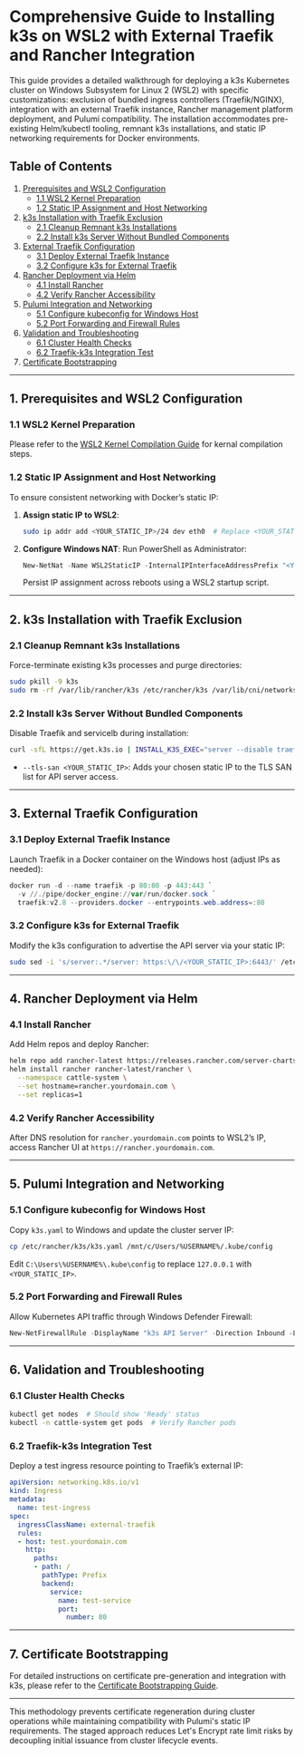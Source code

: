 # Comprehensive Guide to Installing k3s on WSL2 with External Traefik and Rancher Integration

This guide provides a detailed walkthrough for deploying a k3s Kubernetes cluster on Windows Subsystem for Linux 2 (WSL2) with specific customizations: exclusion of bundled ingress controllers (Traefik/NGINX), integration with an external Traefik instance, Rancher management platform deployment, and Pulumi compatibility. The installation accommodates pre-existing Helm/kubectl tooling, remnant k3s installations, and static IP networking requirements for Docker environments.

## Table of Contents
1. [Prerequisites and WSL2 Configuration](#1-prerequisites-and-wsl2-configuration)
   - [1.1 WSL2 Kernel Preparation](#11-wsl2-kernel-preparation)
   - [1.2 Static IP Assignment and Host Networking](#12-static-ip-assignment-and-host-networking)
2. [k3s Installation with Traefik Exclusion](#2-k3s-installation-with-traefik-exclusion)
   - [2.1 Cleanup Remnant k3s Installations](#21-cleanup-remnant-k3s-installations)
   - [2.2 Install k3s Server Without Bundled Components](#22-install-k3s-server-without-bundled-components)
3. [External Traefik Configuration](#3-external-traefik-configuration)
   - [3.1 Deploy External Traefik Instance](#31-deploy-external-traefik-instance)
   - [3.2 Configure k3s for External Traefik](#32-configure-k3s-for-external-traefik)
4. [Rancher Deployment via Helm](#4-rancher-deployment-via-helm)
   - [4.1 Install Rancher](#41-install-rancher)
   - [4.2 Verify Rancher Accessibility](#42-verify-rancher-accessibility)
5. [Pulumi Integration and Networking](#5-pulumi-integration-and-networking)
   - [5.1 Configure kubeconfig for Windows Host](#51-configure-kubeconfig-for-windows-host)
   - [5.2 Port Forwarding and Firewall Rules](#52-port-forwarding-and-firewall-rules)
6. [Validation and Troubleshooting](#6-validation-and-troubleshooting)
   - [6.1 Cluster Health Checks](#61-cluster-health-checks)
   - [6.2 Traefik-k3s Integration Test](#62-traefik-k3s-integration-test)
7. [Certificate Bootstrapping](#7-certificate-bootstrapping)

---

## 1. Prerequisites and WSL2 Configuration

### 1.1 WSL2 Kernel Preparation
Please refer to the [WSL2 Kernel Compilation Guide](/docs/WSL2-Kernel-Guide.md) for kernal compilation steps.

### 1.2 Static IP Assignment and Host Networking
To ensure consistent networking with Docker’s static IP:

1. **Assign static IP to WSL2**:
   ```bash
   sudo ip addr add <YOUR_STATIC_IP>/24 dev eth0  # Replace <YOUR_STATIC_IP> with your chosen IP
   ```
2. **Configure Windows NAT**:
   Run PowerShell as Administrator:
   ```powershell
   New-NetNat -Name WSL2StaticIP -InternalIPInterfaceAddressPrefix "<YOUR_NETWORK_CIDR>"  # e.g., "192.168.80.0/24"
   ```
   Persist IP assignment across reboots using a WSL2 startup script.

---

## 2. k3s Installation with Traefik Exclusion

### 2.1 Cleanup Remnant k3s Installations
Force-terminate existing k3s processes and purge directories:
```bash
sudo pkill -9 k3s
sudo rm -rf /var/lib/rancher/k3s /etc/rancher/k3s /var/lib/cni/networks/k8s-pod-network
```

### 2.2 Install k3s Server Without Bundled Components
Disable Traefik and servicelb during installation:
```bash
curl -sfL https://get.k3s.io | INSTALL_K3S_EXEC="server --disable traefik --disable servicelb --tls-san <YOUR_STATIC_IP>" sh -
```
- `--tls-san <YOUR_STATIC_IP>`: Adds your chosen static IP to the TLS SAN list for API server access.

---

## 3. External Traefik Configuration

### 3.1 Deploy External Traefik Instance
Launch Traefik in a Docker container on the Windows host (adjust IPs as needed):
```powershell
docker run -d --name traefik -p 80:80 -p 443:443 `
  -v //./pipe/docker_engine://var/run/docker.sock `
  traefik:v2.8 --providers.docker --entrypoints.web.address=:80
```

### 3.2 Configure k3s for External Traefik
Modify the k3s configuration to advertise the API server via your static IP:
```bash
sudo sed -i 's/server:.*/server: https:\/\/<YOUR_STATIC_IP>:6443/' /etc/rancher/k3s/k3s.yaml
```

---

## 4. Rancher Deployment via Helm

### 4.1 Install Rancher
Add Helm repos and deploy Rancher:
```bash
helm repo add rancher-latest https://releases.rancher.com/server-charts/latest
helm install rancher rancher-latest/rancher \
  --namespace cattle-system \
  --set hostname=rancher.yourdomain.com \
  --set replicas=1
```

### 4.2 Verify Rancher Accessibility
After DNS resolution for `rancher.yourdomain.com` points to WSL2’s IP, access Rancher UI at `https://rancher.yourdomain.com`.

---

## 5. Pulumi Integration and Networking

### 5.1 Configure kubeconfig for Windows Host
Copy `k3s.yaml` to Windows and update the cluster server IP:
```bash
cp /etc/rancher/k3s/k3s.yaml /mnt/c/Users/%USERNAME%/.kube/config
```
Edit `C:\Users\%USERNAME%\.kube\config` to replace `127.0.0.1` with `<YOUR_STATIC_IP>`.

### 5.2 Port Forwarding and Firewall Rules
Allow Kubernetes API traffic through Windows Defender Firewall:
```powershell
New-NetFirewallRule -DisplayName "k3s API Server" -Direction Inbound -LocalPort 6443 -Protocol TCP -Action Allow
```

---

## 6. Validation and Troubleshooting

### 6.1 Cluster Health Checks
```bash
kubectl get nodes  # Should show 'Ready' status
kubectl -n cattle-system get pods  # Verify Rancher pods
```

### 6.2 Traefik-k3s Integration Test
Deploy a test ingress resource pointing to Traefik’s external IP:
```yaml
apiVersion: networking.k8s.io/v1
kind: Ingress
metadata:
  name: test-ingress
spec:
  ingressClassName: external-traefik
  rules:
  - host: test.yourdomain.com
    http:
      paths:
      - path: /
        pathType: Prefix
        backend:
          service:
            name: test-service
            port:
              number: 80
```

---

## 7. Certificate Bootstrapping

For detailed instructions on certificate pre-generation and integration with k3s, please refer to the [Certificate Bootstrapping Guide](Certificate%20bootstraping%20guide.md).

---

This methodology prevents certificate regeneration during cluster operations while maintaining compatibility with Pulumi's static IP requirements. The staged approach reduces Let's Encrypt rate limit risks by decoupling initial issuance from cluster lifecycle events.